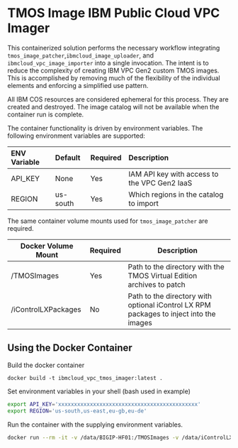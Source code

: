 # TMOS Image IBM Public Cloud VPC Imager

This containerized solution performs the necessary workflow integrating `tmos_image_patcher`,`ibmcloud_image_uploader`, and `ibmcloud_vpc_image_importer` into a single invocation. The intent is to reduce the complexity of creating IBM VPC Gen2 custom TMOS images. This is accomplished by removing much of the flexibility of the individual elements and enforcing a simplified use pattern.

All IBM COS resources are considered ephemeral for this process. They are created and destroyed. The image catalog will not be available when the container run is complete.

The container functionality is driven by environment variables. The following environment variables are supported:

| ENV Variable | Default | Required | Description |
| :---------- | :------- | :-------- | :----------- |
| API_KEY | None | Yes | IAM API key with access to the VPC Gen2 IaaS |
| REGION | us-south | Yes | Which regions in the catalog to import |

The same container volume mounts used for `tmos_image_patcher` are required.

| Docker Volume Mount | Required | Description |
| --------------------- | ----- | ---------- |
| /TMOSImages   | Yes | Path to the directory with the TMOS Virtual Edition archives to patch |
| /iControlLXPackages   | No | Path to the directory with optional iControl LX RPM packages to inject into the images |

## Using the Docker Container

Build the docker container

`
docker build -t ibmcloud_vpc_tmos_imager:latest .
`

Set environment variables in your shell (bash used in example)

```bash
export API_KEY='xxxxxxxxxxxxxxxxxxxxxxxxxxxxxxxxxxxxxxxxxxxx'
export REGION='us-south,us-east,eu-gb,eu-de'
```

Run the container with the supplying environment variables.

```bash
docker run --rm -it -v /data/BIGIP-HF01:/TMOSImages -v /data/iControlLXLatestBuild:/iControlLXPackages  -e API_KEY="$API_KEY" -e REGION="$REGION"  ibmcloud_vpc_tmos_imager:latest
```
